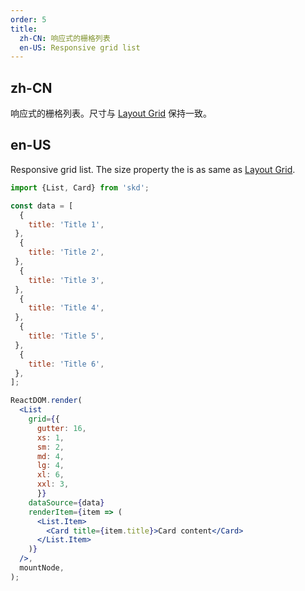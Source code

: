 ```yaml
---
order: 5
title:
  zh-CN: 响应式的栅格列表
  en-US: Responsive grid list
---
```


## zh-CN

响应式的栅格列表。尺寸与 [Layout Grid](/components/grid/#Col) 保持一致。

## en-US

Responsive grid list. The size property the is as same as [Layout Grid](/components/grid/#Col).

```jsx
import {List, Card} from 'skd';

const data = [
  {
    title: 'Title 1',
 },
  {
    title: 'Title 2',
 },
  {
    title: 'Title 3',
 },
  {
    title: 'Title 4',
 },
  {
    title: 'Title 5',
 },
  {
    title: 'Title 6',
 },
];

ReactDOM.render(
  <List
    grid={{
      gutter: 16,
      xs: 1,
      sm: 2,
      md: 4,
      lg: 4,
      xl: 6,
      xxl: 3,
      }}
    dataSource={data}
    renderItem={item => (
      <List.Item>
        <Card title={item.title}>Card content</Card>
      </List.Item>
    )}
  />,
  mountNode,
);
```
